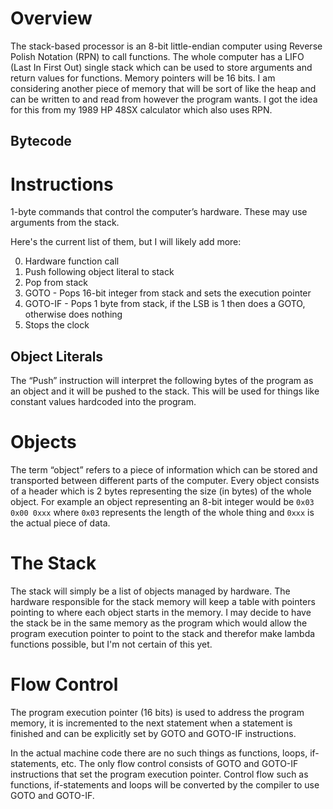 # Overview

The stack-based processor is an 8-bit little-endian computer using Reverse Polish Notation (RPN) to call functions. The whole computer has a LIFO (Last In First Out) single stack which can be used to store arguments and return values for functions. Memory pointers will be 16 bits. I am considering another piece of memory that will be sort of like the heap and can be written to and read from however the program wants.
I got the idea for this from my 1989 HP 48SX calculator which also uses RPN.

## Bytecode

# Instructions

1-byte commands that control the computer’s hardware. These may use arguments from the stack.

Here's the current list of them, but I will likely add more:

0. Hardware function call
1. Push following object literal to stack
2. Pop from stack
3. GOTO - Pops 16-bit integer from stack and sets the execution pointer
4. GOTO-IF - Pops 1 byte from stack, if the LSB is 1 then does a GOTO, otherwise does nothing
5. Stops the clock

## Object Literals

The “Push” instruction will interpret the following bytes of the program as an object and it will be pushed to the stack. This will be used for things like constant values hardcoded into the program.

# Objects

The term “object” refers to a piece of information which can be stored and transported between different parts of the computer. Every object consists of a header which is 2 bytes representing the size (in bytes) of the whole object. For example an object representing an 8-bit integer would be `0x03 0x00 0xxx` where `0x03` represents the length of the whole thing and `0xxx` is the actual piece of data.

# The Stack

The stack will simply be a list of objects managed by hardware. The hardware responsible for the stack memory will keep a table with pointers pointing to where each object starts in the memory. I may decide to have the stack be in the same memory as the program which would allow the program execution pointer to point to the stack and therefor make lambda functions possible, but I'm not certain of this yet.

# Flow Control

The program execution pointer (16 bits) is used to address the program memory, it is incremented to the next statement when a statement is finished and can be explicitly set by GOTO and GOTO-IF instructions.

In the actual machine code there are no such things as functions, loops, if-statements, etc. The only flow control consists of GOTO and GOTO-IF instructions that set the program execution pointer. Control flow such as functions, if-statements and loops will be converted by the compiler to use GOTO and GOTO-IF.
